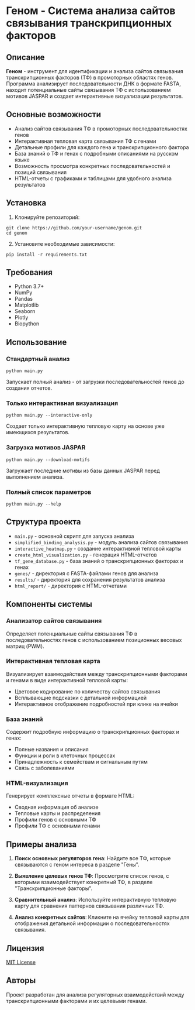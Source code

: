 # Геном - Система анализа сайтов связывания транскрипционных факторов

## Описание
**Геном** - инструмент для идентификации и анализа сайтов связывания транскрипционных факторов (ТФ) в промоторных областях генов. Программа анализирует последовательности ДНК в формате FASTA, находит потенциальные сайты связывания ТФ с использованием мотивов JASPAR и создает интерактивные визуализации результатов.

## Основные возможности
- Анализ сайтов связывания ТФ в промоторных последовательностях генов
- Интерактивная тепловая карта связывания ТФ с генами
- Детальные профили для каждого гена и транскрипционного фактора
- База знаний о ТФ и генах с подробными описаниями на русском языке
- Возможность просмотра конкретных последовательностей и позиций связывания
- HTML-отчеты с графиками и таблицами для удобного анализа результатов

## Установка

1. Клонируйте репозиторий:
```
git clone https://github.com/your-username/genom.git
cd genom
```

2. Установите необходимые зависимости:
```
pip install -r requirements.txt
```

## Требования
- Python 3.7+
- NumPy
- Pandas
- Matplotlib
- Seaborn
- Plotly
- Biopython

## Использование

### Стандартный анализ
```
python main.py
```
Запускает полный анализ - от загрузки последовательностей генов до создания отчетов.

### Только интерактивная визуализация
```
python main.py --interactive-only
```
Создает только интерактивную тепловую карту на основе уже имеющихся результатов.

### Загрузка мотивов JASPAR
```
python main.py --download-motifs
```
Загружает последние мотивы из базы данных JASPAR перед выполнением анализа.

### Полный список параметров
```
python main.py --help
```

## Структура проекта

- `main.py` - основной скрипт для запуска анализа
- `simplified_binding_analysis.py` - модуль анализа сайтов связывания
- `interactive_heatmap.py` - создание интерактивной тепловой карты
- `create_html_visualization.py` - генерация HTML-отчетов
- `tf_gene_database.py` - база знаний о транскрипционных факторах и генах
- `genes/` - директория с FASTA-файлами генов для анализа
- `results/` - директория для сохранения результатов анализа
- `html_report/` - директория с HTML-отчетами

## Компоненты системы

### Анализатор сайтов связывания
Определяет потенциальные сайты связывания ТФ в последовательностях генов с использованием позиционных весовых матриц (PWM).

### Интерактивная тепловая карта
Визуализирует взаимодействия между транскрипционными факторами и генами в виде интерактивной тепловой карты:
- Цветовое кодирование по количеству сайтов связывания
- Всплывающие подсказки с детальной информацией
- Интерактивное отображение подробностей при клике на ячейки

### База знаний
Содержит подробную информацию о транскрипционных факторах и генах:
- Полные названия и описания
- Функции и роли в клеточных процессах
- Принадлежность к семействам и сигнальным путям
- Связь с заболеваниями

### HTML-визуализация
Генерирует комплексные отчеты в формате HTML:
- Сводная информация об анализе
- Тепловые карты и распределения
- Профили генов с основными ТФ
- Профили ТФ с основными генами

## Примеры анализа

1. **Поиск основных регуляторов гена**:
   Найдите все ТФ, которые связываются с геном интереса в разделе "Гены".

2. **Выявление целевых генов ТФ**:
   Просмотрите список генов, с которыми взаимодействует конкретный ТФ, в разделе "Транскрипционные факторы".

3. **Сравнительный анализ**:
   Используйте интерактивную тепловую карту для сравнения паттернов связывания различных ТФ.

4. **Анализ конкретных сайтов**:
   Кликните на ячейку тепловой карты для отображения детальной информации о последовательностях связывания.

## Лицензия
[MIT License](LICENSE)

## Авторы
Проект разработан для анализа регуляторных взаимодействий между транскрипционными факторами и их целевыми генами.  